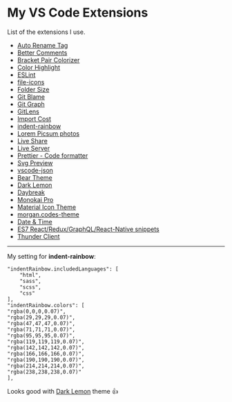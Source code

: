 # My VS Code Extensions

List of  the extensions I use.

- [Auto Rename Tag](https://marketplace.visualstudio.com/items?itemName=formulahendry.auto-rename-tag)
- [Better Comments](https://marketplace.visualstudio.com/items?itemName=aaron-bond.better-comments)
- [Bracket Pair Colorizer](https://marketplace.visualstudio.com/items?itemName=CoenraadS.bracket-pair-colorizer)
- [Color Highlight](https://marketplace.visualstudio.com/items?itemName=naumovs.color-highlight)
- [ESLint](https://marketplace.visualstudio.com/items?itemName=dbaeumer.vscode-eslint)
- [file-icons](https://marketplace.visualstudio.com/items?itemName=file-icons.file-icons)
- [Folder Size](https://marketplace.visualstudio.com/items?itemName=xiaoluoboding.vscode-folder-size)
- [Git Blame](https://marketplace.visualstudio.com/items?itemName=waderyan.gitblame)
- [Git Graph](https://marketplace.visualstudio.com/items?itemName=mhutchie.git-graph)
- [GitLens](https://marketplace.visualstudio.com/items?itemName=eamodio.gitlens)
- [Import Cost](https://marketplace.visualstudio.com/items?itemName=wix.vscode-import-cost)
- [indent-rainbow](https://marketplace.visualstudio.com/items?itemName=oderwat.indent-rainbow)
- [Lorem Picsum photos](https://marketplace.visualstudio.com/items?itemName=huang-an-sheng.lorem-picsum-photos-snippets)
- [Live Share](https://marketplace.visualstudio.com/items?itemName=MS-vsliveshare.vsliveshare)
- [Live Server](https://marketplace.visualstudio.com/items?itemName=ritwickdey.LiveServer)
- [Prettier - Code formatter](https://marketplace.visualstudio.com/items?itemName=esbenp.prettier-vscode)
- [Svg Preview](https://marketplace.visualstudio.com/items?itemName=SimonSiefke.svg-preview)
- [vscode-json](https://marketplace.visualstudio.com/items?itemName=andyyaldoo.vscode-json)
- [Bear Theme](https://marketplace.visualstudio.com/items?itemName=dahong.theme-bear)
- [Dark Lemon](https://marketplace.visualstudio.com/items?itemName=lucafluri.dark-lemon)
- [Daybreak](https://marketplace.visualstudio.com/items?itemName=mtdmali.daybreak-theme)
- [Monokai Pro](https://marketplace.visualstudio.com/items?itemName=monokai.theme-monokai-pro-vscode)
- [Material Icon Theme](https://marketplace.visualstudio.com/items?itemName=PKief.material-icon-theme)
- [morgan.codes-theme](https://marketplace.visualstudio.com/items?itemName=morgan-codes.morgan-codes-vscode-theme)
- [Date & Time](https://marketplace.visualstudio.com/items?itemName=rid9.datetime)
- [ES7 React/Redux/GraphQL/React-Native snippets](https://marketplace.visualstudio.com/items?itemName=dsznajder.es7-react-js-snippets)
- [Thunder Client](https://marketplace.visualstudio.com/items?itemName=rangav.vscode-thunder-client)

<hr/>

My setting for **indent-rainbow**:
```
"indentRainbow.includedLanguages": [
    "html",
    "sass",
    "scss",
    "css"
],
"indentRainbow.colors": [
"rgba(0,0,0,0.07)",
"rgba(29,29,29,0.07)",
"rgba(47,47,47,0.07)",
"rgba(71,71,71,0.07)",
"rgba(95,95,95,0.07)",
"rgba(119,119,119,0.07)",
"rgba(142,142,142,0.07)",
"rgba(166,166,166,0.07)",
"rgba(190,190,190,0.07)",
"rgba(214,214,214,0.07)",
"rgba(238,238,238,0.07)"
],
```
Looks good with [Dark Lemon](https://marketplace.visualstudio.com/items?itemName=lucafluri.dark-lemon) theme 👍